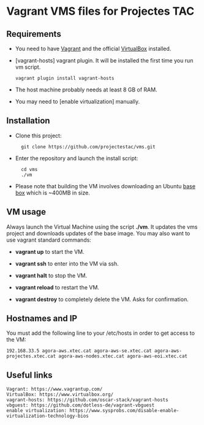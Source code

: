 # Vagrant VMS files for Projectes TAC

## Requirements


* You need to have [Vagrant](https://www.vagrantup.com/downloads.html) and the official [VirtualBox](https://www.virtualbox.org/wiki/Downloads) installed.
* [vagrant-hosts] vagrant plugin. It will be installed the first time you run vm script.

    `vagrant plugin install vagrant-hosts`
    
* The host machine probably needs at least 8 GB of RAM.
* You may need to [enable virtualization] manually.

## Installation

* Clone this project:

        git clone https://github.com/projectestac/vms.git

* Enter the repository and launch the install script:

        cd vms
        ./vm

* Please note that building the VM involves downloading an Ubuntu
  [base box](https://www.vagrantup.com/docs/boxes.html) which is ~400MB in size.

## VM usage

Always launch the Virtual Machine using the script **./vm**. It updates the vms project and downloads updates of the base image. You may also want to use vagrant standard commands:

* **vagrant up** to start the VM.

* **vagrant ssh** to enter into the VM via ssh.

* **vagrant halt** to stop the VM.

* **vagrant reload** to restart the VM.

* **vagrant destroy** to completely delete the VM. Asks for confirmation.

## Hostnames and IP

You must add the following line to your /etc/hosts in order to get access to the VM:

    192.168.33.5 agora-aws.xtec.cat agora-aws-se.xtec.cat agora-aws-projectes.xtec.cat agora-aws-nodes.xtec.cat agora-aws-eoi.xtec.cat


## Useful links

    Vagrant: https://www.vagrantup.com/
    VirtualBox: https://www.virtualbox.org/
    vagrant-hosts: https://github.com/oscar-stack/vagrant-hosts
    vbguest: https://github.com/dotless-de/vagrant-vbguest
    enable virtualization: https://www.sysprobs.com/disable-enable-virtualization-technology-bios
